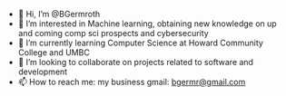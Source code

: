 - 👋 Hi, I’m @BGermroth
- 👀 I’m interested in Machine learning, obtaining new knowledge on up and coming comp sci prospects and cybersecurity 
- 🌱 I’m currently learning Computer Science at Howard Community College and UMBC
- 💞️ I’m looking to collaborate on projects related to software and development
- 📫 How to reach me: my business gmail: bgermr@gmail.com

<!---
BGermroth/BGermroth is a ✨ special ✨ repository because its `README.md` (this file) appears on your GitHub profile.
You can click the Preview link to take a look at your changes.
--->
